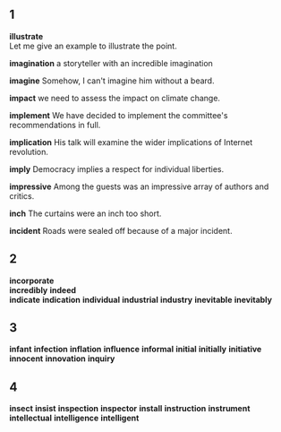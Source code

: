 ## 1
**illustrate**  
Let me give an example to illustrate the point.

**imagination** 
a storyteller with an incredible imagination

**imagine** 
Somehow, I can't imagine him without a beard.

**impact** 
we need to assess the impact on climate change.

**implement** 
We have decided to implement the committee's recommendations in full.

**implication** 
His talk will examine the wider implications of Internet revolution.

**imply** 
Democracy implies a respect for individual liberties.

**impressive** 
Among the guests was an impressive array of authors and critics.

**inch** 
The curtains were an inch too short.

**incident** 
Roads were sealed off because of a major incident.

## 2
**incorporate**  
**incredibly** 
**indeed**  
**indicate** 
**indication** 
**individual** 
**industrial** 
**industry** 
**inevitable** 
**inevitably** 

## 3
**infant** 
**infection** 
**inflation** 
**influence** 
**informal** 
**initial** 
**initially** 
**initiative** 
**innocent** 
**innovation** 
**inquiry** 

## 4
**insect** 
**insist** 
**inspection** 
**inspector** 
**install** 
**instruction** 
**instrument** 
**intellectual** 
**intelligence** 
**intelligent** 